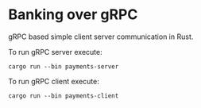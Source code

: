 #  Banking over gRPC

gRPC based simple client server communication in Rust.

To run gRPC server execute:
```
cargo run --bin payments-server
```

To run gRPC client execute:
```
cargo run --bin payments-client
```
